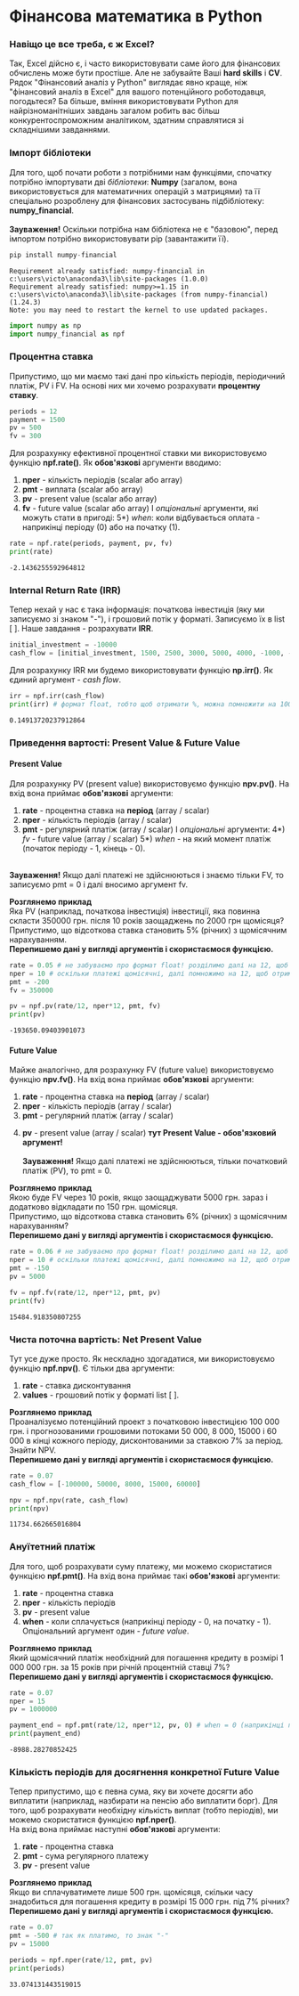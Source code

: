 # Фінансова математика в Python

### Навіщо це все треба, є ж Excel?

Так, Excel дійсно є, і часто використовувати саме його для фінансових обчислень може бути простіше. Але не забувайте Ваші **hard skills** і **CV**. Рядок "Фінансовий аналіз у Python" виглядає явно краще, ніж "фінансовий аналіз в Excel" для вашого потенційного роботодавця, погодьтеся? Ба більше, вміння використовувати Python для найрізноманітніших завдань загалом робить вас більш конкурентоспроможним аналітиком, здатним справлятися зі складнішими завданнями.


### Імпорт бібліотеки

Для того, щоб почати роботи з потрібними нам функціями, спочатку потрібно імпортувати дві *бібліотеки*: **Numpy** (загалом, вона використовується для математичних операцій з матрицями) та її спеціально розроблену для фінансових застосувань підбібліотеку: **numpy_financial**.
<br>
<br>
**Зауваження!** Оскільки потрібна нам бібліотека не є "базовою", перед імпортом потрібно використовувати pip (завантажити її).


```python
pip install numpy-financial
```

    Requirement already satisfied: numpy-financial in c:\users\victo\anaconda3\lib\site-packages (1.0.0)
    Requirement already satisfied: numpy>=1.15 in c:\users\victo\anaconda3\lib\site-packages (from numpy-financial) (1.24.3)
    Note: you may need to restart the kernel to use updated packages.
    


```python
import numpy as np 
import numpy_financial as npf 
```

### Процентна ставка 

Припустимо, що ми маємо такі дані про кількість періодів, періодичний платіж, PV і FV. На основі них ми хочемо розрахувати **процентну ставку**.


```python
periods = 12
payment = 1500
pv = 500
fv = 300
```

Для розрахунку ефективної процентної ставки ми використовуємо функцію **npf.rate()**. Як **обов'язкові** аргументи вводимо: 
1. **nper** - кількість періодів (scalar або array)
2. **pmt** - виплата (scalar або array)
3. **pv** - present value (scalar або array)
4. **fv** - future value (scalar або array)
І *опціональні* аргументи, які можуть стати в пригоді:
5*) *when*: коли відбувається оплата - наприкінці періоду (0) або на початку (1).


```python
rate = npf.rate(periods, payment, pv, fv)
print(rate)
```

    -2.1436255592964812
    

### Internal Return Rate (IRR)

Тепер нехай у нас є така інформація: початкова інвестиція (яку ми записуємо зі знаком "-"), і грошовий потік у форматі. Записуємо їх в list [ ]. Наше завдання - розрахувати **IRR**.


```python
initial_investment = -10000
cash_flow = [initial_investment, 1500, 2500, 3000, 5000, 4000, -1000, -2000, 3500]
```

Для розрахунку IRR ми будемо використовувати функцію **np.irr()**. Як єдиний аргумент - *cash flow*.


```python
irr = npf.irr(cash_flow)
print(irr) # формат float, тобто щоб отримати %, можна помножити на 100
```

    0.14913720237912864
    

### Приведення вартості: Present Value & Future Value

#### Present Value

Для розрахунку PV (present value) використовуємо функцію **npv.pv()**. На вхід вона приймає **обов'язкові** аргументи:
1. **rate** - процентна ставка на **період** (array / scalar)
2. **nper** - кількість періодів (array / scalar)
3. **pmt** - регулярний платіж (array / scalar)
І *опціональні* аргументи: 
4*) *fv* - future value (array / scalar)
5*) *when* - на який момент платіж (початок періоду - 1, кінець - 0).

<br> **Зауваження!** Якщо далі платежі не здійснюються і знаємо тільки FV, то записуємо pmt = 0 і далі вносимо аргумент fv.

**Розглянемо приклад**
<br>
Яка PV (наприклад, початкова інвестиція) інвестиції, яка повинна скласти 350000 грн. після 10 років заощаджень по 2000 грн щомісяця?
<br> Припустимо, що відсоткова ставка становить 5% (річних) з щомісячним нарахуванням.
<br> **Перепишемо дані у вигляді аргументів і скористаємося функцією.**


```python
rate = 0.05 # не забуваємо про формат float! розділимо далі на 12, щоб отримати rate per period
nper = 10 # оскільки платежі щомісячні, далі помножимо на 12, щоб отримати потрібну кількість періодів
pmt = -200 
fv = 350000 

pv = npf.pv(rate/12, nper*12, pmt, fv)
print(pv)
```

    -193650.09403901073
    

#### Future Value

Майже аналогічно, для розрахунку FV (future value) використовуємо функцію **npv.fv()**. На вхід вона приймає **обов'язкові** аргументи:
1. **rate** - процентна ставка на **період** (array / scalar)
2. **nper** - кількість періодів (array / scalar)
3. **pmt** - регулярний платіж (array / scalar)
4) **pv** - present value (array / scalar) **тут Present Value - обов'язковий аргумент!**
<br> <br>**Зауваження!** Якщо далі платежі не здійснюються, тільки початковий платіж (PV), то pmt = 0.


**Розглянемо приклад**
<br> Якою буде FV через 10 років, якщо заощаджувати 5000 грн. зараз і додатково відкладати по 150 грн. щомісяця. 
<br> Припустимо, що відсоткова ставка становить 6% (річних) з щомісячним нарахуванням?
<br> **Перепишемо дані у вигляді аргументів і скористаємося функцією.**


```python
rate = 0.06 # не забуваємо про формат float! розділимо далі на 12, щоб отримати rate per period
nper = 10 # оскільки платежі щомісячні, далі помножимо на 12, щоб отримати потрібну кількість періодів
pmt = -150 
pv = 5000 

fv = npf.fv(rate/12, nper*12, pmt, pv)
print(fv)
```

    15484.918350807255
    

### Чиста поточна вартість: Net Present Value

Тут усе дуже просто. Як нескладно здогадатися, ми використовуємо функцію **npf.npv()**. Є тільки два аргументи: 
1. **rate** - ставка дисконтування
2. **values** - грошовий потік у форматі list [ ].


**Розглянемо приклад**
<br> Проаналізуємо потенційний проект з початковою інвестицією 100 000 грн. і прогнозованими грошовими потоками 50 000, 8 000, 15000 і 60 000 в кінці кожного періоду, дисконтованими за ставкою 7% за період. Знайти NPV.
<br> **Перепишемо дані у вигляді аргументів і скористаємося функцією.**


```python
rate = 0.07
cash_flow = [-100000, 50000, 8000, 15000, 60000]

npv = npf.npv(rate, cash_flow)
print(npv)
```

    11734.662665016804
    

### Ануїтетний платіж

Для того, щоб розрахувати суму платежу, ми можемо скористатися функцією **npf.pmt()**. На вхід вона приймає такі **обов'язкові** аргументи: 
1. **rate** - процентна ставка
2. **nper** - кількість періодів 
3. **pv** - present value 
4. **when** - коли сплачується (наприкінці періоду - 0, на початку - 1).
<br> Опціональний аргумент один - *future value*.

**Розглянемо приклад**
<br> Який щомісячний платіж необхідний для погашення кредиту в розмірі 1 000 000 грн. за 15 років при річній процентній ставці 7%?
<br> **Перепишемо дані у вигляді аргументів і скористаємося функцією.**


```python
rate = 0.07
nper = 15
pv = 1000000
```


```python
payment_end = npf.pmt(rate/12, nper*12, pv, 0) # when = 0 (наприкінці періоду)
print(payment_end)
```

    -8988.28270852425
    

### Кількість періодів для досягнення конкретної Future Value

Тепер припустимо, що є певна сума, яку ви хочете досягти або виплатити (наприклад, назбирати на пенсію або виплатити борг). Для того, щоб розрахувати необхідну кількість виплат (тобто періодів), ми можемо скористатися функцією **npf.nper()**.
<br> На вхід вона приймає наступні **обов'язкові** аргументи: 
1. **rate** - процентна ставка
2. **pmt** - сума регулярного платежу
3. **pv** - present value 


**Розглянемо приклад**
<br> Якщо ви сплачуватимете лише 500 грн. щомісяця, скільки часу знадобиться для погашення кредиту в розмірі 15 000 грн. під 7% річних?
<br> **Перепишемо дані у вигляді аргументів і скористаємося функцією.**


```python
rate = 0.07
pmt = -500 # так як платимо, то знак "-"
pv = 15000

periods = npf.nper(rate/12, pmt, pv)
print(periods) 
```

    33.074131443519015
    
